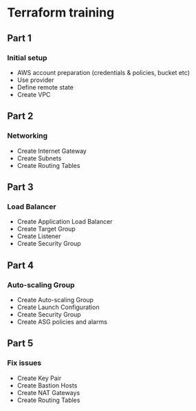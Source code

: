# Terraform training
## Part 1
### Initial setup
- AWS account preparation (credentials & policies, bucket etc)
- Use provider
- Define remote state
- Create VPC
## Part 2
### Networking
- Create Internet Gateway
- Create Subnets
- Create Routing Tables
## Part 3
### Load Balancer
- Create Application Load Balancer
- Create Target Group
- Create Listener
- Create Security Group
## Part 4
### Auto-scaling Group
- Create Auto-scaling Group
- Create Launch Configuration
- Create Security Group
- Create ASG policies and alarms
## Part 5
### Fix issues
- Create Key Pair
- Create Bastion Hosts
- Create NAT Gateways
- Create Routing Tables

